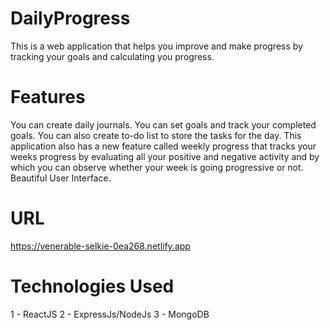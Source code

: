 # DailyProgress
This is a web application that helps you improve and make progress by tracking your goals and calculating you progress.

# Features
You can create daily journals.
You can set goals and track your completed goals.
You can also create to-do list to store the tasks for the day. 
This application also has a new feature called weekly progress that tracks your weeks progress by evaluating all your positive and negative activity and by which you can observe whether  your week is going progressive or not.
Beautiful User Interface.

# URL
https://venerable-selkie-0ea268.netlify.app

# Technologies Used
1 - ReactJS 
2 - ExpressJs/NodeJs
3 - MongoDB
